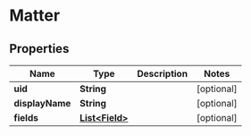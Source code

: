 

# Matter


## Properties

| Name | Type | Description | Notes |
|------------ | ------------- | ------------- | -------------|
|**uid** | **String** |  |  [optional] |
|**displayName** | **String** |  |  [optional] |
|**fields** | [**List&lt;Field&gt;**](Field.md) |  |  [optional] |



